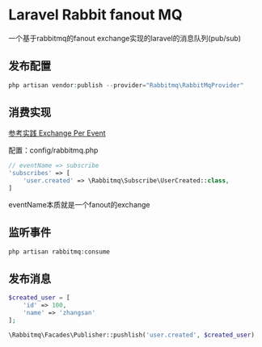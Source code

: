 # Laravel Rabbit fanout MQ

一个基于rabbitmq的fanout exchange实现的laravel的消息队列(pub/sub)

## 发布配置
```php
php artisan vendor:publish --provider="Rabbitmq\RabbitMqProvider"
```

## 消费实现
[参考实践 Exchange Per Event](https://derickbailey.com/2015/09/02/rabbitmq-best-practices-for-designing-exchanges-queues-and-bindings/) 

配置：config/rabbitmq.php
```php
// eventName => subscribe
'subscribes' => [
    'user.created' => \Rabbitmq\Subscribe\UserCreated::class,
]
```

eventName本质就是一个fanout的exchange

## 监听事件
```php
php artisan rabbitmq:consume 
```

## 发布消息
```php
$created_user = [
    'id' => 100,
    'name' => 'zhangsan'
];

\Rabbitmq\Facades\Publisher::pushlish('user.created', $created_user)

```





